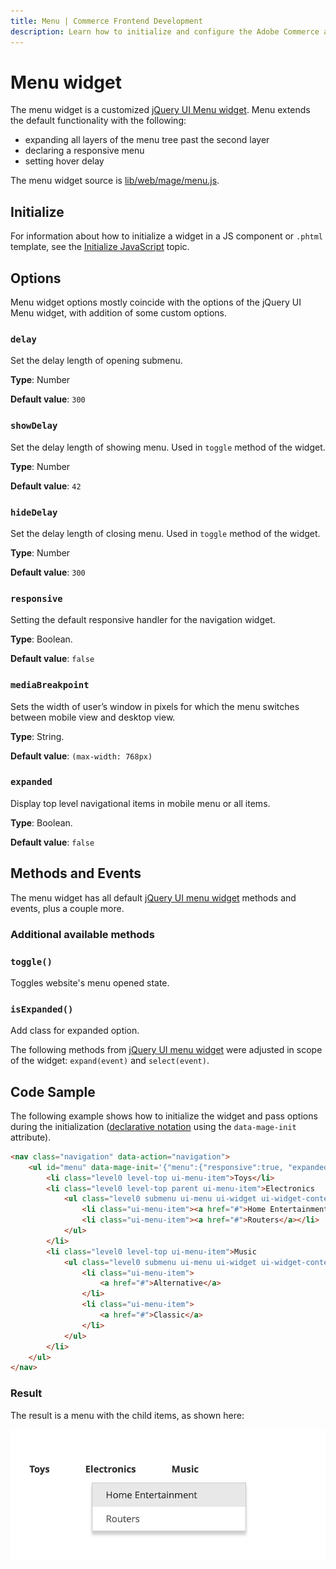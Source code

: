 ```yaml
---
title: Menu | Commerce Frontend Development
description: Learn how to initialize and configure the Adobe Commerce and Magento Open Source Menu widget.
---
```


# Menu widget

The menu widget is a customized [jQuery UI Menu widget](http://api.jqueryui.com/menu/). Menu extends the default functionality with the following:

-  expanding all layers of the menu tree past the second layer
-  declaring a responsive menu
-  setting hover delay

The menu widget source is [lib/web/mage/menu.js].

## Initialize

For information about how to initialize a widget in a JS component or `.phtml` template, see the [Initialize JavaScript] topic.

## Options

Menu widget options mostly coincide with the options of the jQuery UI Menu widget, with addition of some custom options.

### `delay`

Set the delay length of opening submenu.

**Type**: Number

**Default value**: `300`

### `showDelay`

Set the delay length of showing menu. Used in `toggle` method of the widget.

**Type**: Number

**Default value**: `42`

### `hideDelay`

Set the delay length of closing menu. Used in `toggle` method of the widget.

**Type**: Number

**Default value**: `300`

### `responsive`

Setting the default responsive handler for the navigation widget.

**Type**: Boolean.

**Default value**: `false`

### `mediaBreakpoint`

Sets the width of user’s window in pixels for which the menu switches between mobile view and desktop view.

**Type**: String.

**Default value**: `(max-width: 768px)`

### `expanded`

Display top level navigational items in mobile menu or all items.

**Type**: Boolean.

**Default value**: `false`

## Methods and Events

The menu widget has all default [jQuery UI menu widget] methods and events,
plus a couple more.

### Additional available methods

### `toggle()`

Toggles website's menu opened state.

### `isExpanded()`

Add class for expanded option.

<InlineAlert variant="info" slots="text" />

The following methods from [jQuery UI menu widget] were adjusted in scope of the widget: `expand(event)` and `select(event)`.

[lib/web/mage/menu.js]: https://github.com/magento/magento2/blob/2.4/lib/web/mage/menu.js
[Initialize JavaScript]: ../init.md
[jQuery UI menu widget]: http://api.jqueryui.com/menu/

## Code Sample

The following example shows how to initialize the widget and pass options during
the initialization ([declarative notation] using the `data-mage-init` attribute).

[declarative notation]: ../init.md#use-the-data-mage-init-attribute

```html
<nav class="navigation" data-action="navigation">
    <ul id="menu" data-mage-init='{"menu":{"responsive":true, "expanded":true, "delay": 200, "position":{"my":"left top","at":"left+10 top+30"}}}'>
        <li class="level0 level-top ui-menu-item">Toys</li>
        <li class="level0 level-top parent ui-menu-item">Electronics
            <ul class="level0 submenu ui-menu ui-widget ui-widget-content ui-corner-all">
                <li class="ui-menu-item"><a href="#">Home Entertainment</a></li>
                <li class="ui-menu-item"><a href="#">Routers</a></li>
            </ul>
        </li>
        <li class="level0 level-top ui-menu-item">Music
            <ul class="level0 submenu ui-menu ui-widget ui-widget-content ui-corner-all">
                <li class="ui-menu-item">
                    <a href="#">Alternative</a>
                </li>
                <li class="ui-menu-item">
                    <a href="#">Classic</a>
                </li>
            </ul>
        </li>
    </ul>
</nav>
```

### Result

The result is a menu with the child items, as shown here:

![Menu Widget](../../_images/javascript/menu-widget-result.png)
